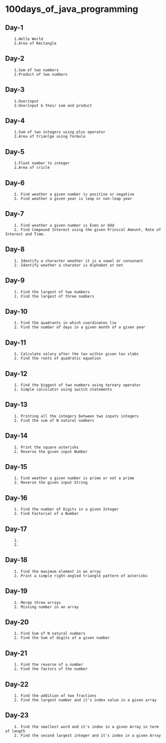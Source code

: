 # 100days_of_java_programming

## Day-1
        1.Hello World
        2.Area of Rectangle 

## Day-2
        1.Sum of two numbers
        2.Product of two numbers

## Day-3
        1.Userinput
        2.Userinput & their sum and product

## Day-4 
        1.Sum of two integers using plus operator
        2.Area of trianlge using formula

## Day-5
        1.Float number to integer
        2.Area of cricle
## Day-6 
        1. Find weather a given number is positive or negative
        2. Find weather a given year is leap or non-leap year
## Day-7
        1. Find weather a given number is Even or Odd
        2. Find Compound Interest using the given Prinical Amount, Rate of Interest and Time.
## Day-8
        1. Identify a character weather it is a vowel or consonant
        2. Identify weather a charater is Alphabet or not
## Day-9
        1. Find the largest of two numbers
        2. Find the largest of three numbers
## Day-10
        1. Find the quadrants in which coordinates lie
        2. Find the number of days in a given month of a given year
## Day-11
        1. Calculate salary after the tax within given tax slabs
        2. Find the roots of quadratic equation
## Day-12
        1. Find the biggest of two numbers using ternary operator
        2. Simple calculator using switch statements
## Day-13
        1. Printing all the integers between two inputs integers
        2. Find the sum of N natural numbers
## Day-14
        1. Print the square asterisks
        2. Reverse the given input Number
## Day-15
        1. Find weather a given number is prime or not a prime
        2. Reverse the given input String
## Day-16
        1. Find the number of Digits in a given Integer
        2. Find Factorial of a Number
## Day-17
        1.
        2.
## Day-18
        1. Find the maximum element in an array
        2. Print a simple right-angled triangle pattern of asterisks
## Day-19
        1. Merge three arrays
        2. Missing number in an array
## Day-20
        1. Find Sum of N natural numbers
        2. Find the Sum of digits of a given number 
## Day-21
        1. Find the reverse of a number
        2. Find the factors of the number
## Day-22
        1. Find the addition of two fractions
        2. Find the largest number and it's index value in a given array
## Day-23
        1. Find the smallest word and it's index in a given Array in term of length
        2. Find the second largest integer and it's index in a given Array